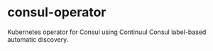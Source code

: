 # consul-operator
Kubernetes operator for Consul using Continuul Consul label-based automatic discovery.

